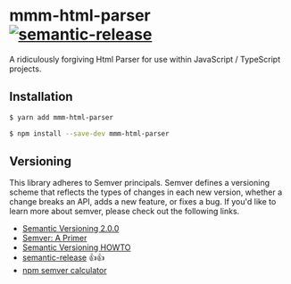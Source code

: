 # mmm-html-parser [![semantic-release](https://img.shields.io/badge/%20%20%F0%9F%93%A6%F0%9F%9A%80-semantic--release-e10079.svg)](https://github.com/semantic-release/semantic-release)

A ridiculously forgiving Html Parser for use within JavaScript / TypeScript projects.

## Installation

```bash
$ yarn add mmm-html-parser
```

```bash
$ npm install --save-dev mmm-html-parser
```


## Versioning

This library adheres to Semver principals. Semver defines a versioning scheme that reflects the types of changes in each new version, whether a change breaks an API, adds a new feature, or fixes a bug. If you'd like to learn more about semver, please check out the following links.

* [Semantic Versioning 2.0.0](https://semver.org/)
* [Semver: A Primer](https://nodesource.com/blog/semver-a-primer/)
* [Semantic Versioning HOWTO](https://github.com/dbrock/semver-howto)
* [semantic-release](https://github.com/semantic-release/semantic-release) :thumbsup::thumbsup:
* [npm semver calculator](https://semver.npmjs.com/)
